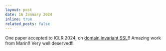 ```yaml
---
layout: post
date: 16 January 2024
inline: true
related_posts: false
---
```


One paper accepted to ICLR 2024, on [domain invariant SSL](https://arxiv.org/pdf/2303.06088.pdf)!! Amazing work from Marin!! Very well deserved!!
